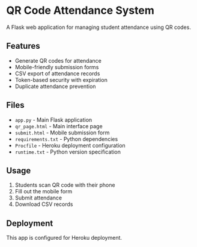 # QR Code Attendance System

A Flask web application for managing student attendance using QR codes.

## Features
- Generate QR codes for attendance
- Mobile-friendly submission forms
- CSV export of attendance records
- Token-based security with expiration
- Duplicate attendance prevention

## Files
- `app.py` - Main Flask application
- `qr_page.html` - Main interface page
- `submit.html` - Mobile submission form
- `requirements.txt` - Python dependencies
- `Procfile` - Heroku deployment configuration
- `runtime.txt` - Python version specification

## Usage
1. Students scan QR code with their phone
2. Fill out the mobile form
3. Submit attendance
4. Download CSV records

## Deployment
This app is configured for Heroku deployment.

